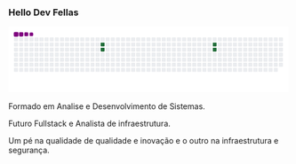 ### Hello Dev Fellas

![snake gif](https://github.com/giraldelli/giraldelli-snake-eyes/blob/output/github-contribution-grid-snake.gif)


Formado em Analise e Desenvolvimento de Sistemas. 

Futuro Fullstack e Analista de infraestrutura.

Um pé na qualidade de qualidade e inovação e o outro na infraestrutura e segurança.
